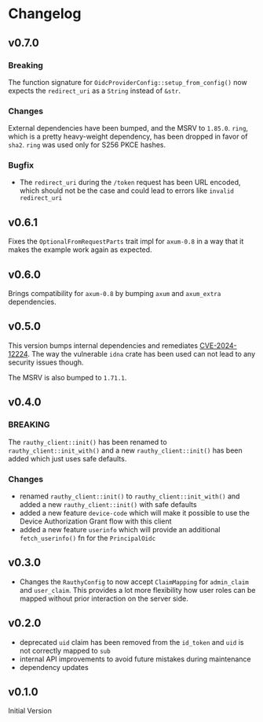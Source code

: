 # Changelog

## v0.7.0

### Breaking

The function signature for `OidcProviderConfig::setup_from_config()` now expects the `redirect_uri` as a `String`
instead of `&str`.

### Changes

External dependencies have been bumped, and the MSRV to `1.85.0`. `ring`, which is a pretty heavy-weight dependency, has
been dropped in favor of `sha2`. `ring` was used only for S256 PKCE hashes.

### Bugfix

- The `redirect_uri` during the `/token` request has been URL encoded, which should not be the case and could lead to
  errors like `invalid redirect_uri`

## v0.6.1

Fixes the `OptionalFromRequestParts` trait impl for `axum-0.8` in a way that it makes the example work
again as expected.

## v0.6.0

Brings compatibility for `axum-0.8` by bumping `axum` and `axum_extra` dependencies.

## v0.5.0

This version bumps internal dependencies and
remediates [CVE-2024-12224](https://rustsec.org/advisories/RUSTSEC-2024-0421). The way the vulnerable `idna` crate has
been used can not lead to any security issues though.

The MSRV is also bumped to `1.71.1`.

## v0.4.0

### BREAKING

The `rauthy_client::init()` has been renamed to `rauthy_client::init_with()` and a new `rauthy_client::init()`
has been added which just uses safe defaults.

### Changes

- renamed `rauthy_client::init()` to `rauthy_client::init_with()` and added a new `rauthy_client::init()`
  with safe defaults
- added a new feature `device-code` which will make it possible to use the Device Authorization Grant flow
  with this client
- added a new feature `userinfo` which will provide an additional `fetch_userinfo()` fn for the `PrincipalOidc`

## v0.3.0

- Changes the `RauthyConfig` to now accept `ClaimMapping` for `admin_claim` and `user_claim`.
  This provides a lot more flexibility how user roles can be mapped without prior interaction on
  the server side.

## v0.2.0

- deprecated `uid` claim has been removed from the `id_token` and `uid` is not correctly mapped to `sub`
- internal API improvements to avoid future mistakes during maintenance
- dependency updates

## v0.1.0

Initial Version
